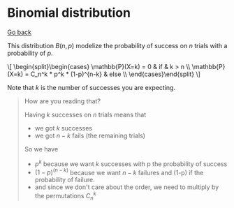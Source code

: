 # Binomial distribution

[Go back](..)

This distribution $B(n,p)$ modelize the probability
of success on $n$ trials with a probability of $p$.

<div>
\[
\begin{split}\begin{cases}
\mathbb{P}(X=k) = 0 & if & k > n  \\
\mathbb{P}(X=k) =  C_n^k * p^k * (1-p)^{n-k}  & else  \\
\end{cases}\end{split}
\]
</div>

Note that $k$ is the number of successes you are
expecting.

> How are you reading that?
> 
> Having $k$ successes on $n$ trials means that
> 
> * we got $k$ successes
> * we got $n-k$ fails (the remaining trials)
> 
> So we have
> 
> * $p^k$ because we want $k$ successes with
> p the probability of success
> * $(1-p)^(n-k)$ because we want $n-k$ failures
> and (1-p) if the probability of failure.
> * and since we don't care about the order, we need
> to multiply by the permutations $C_n^k$